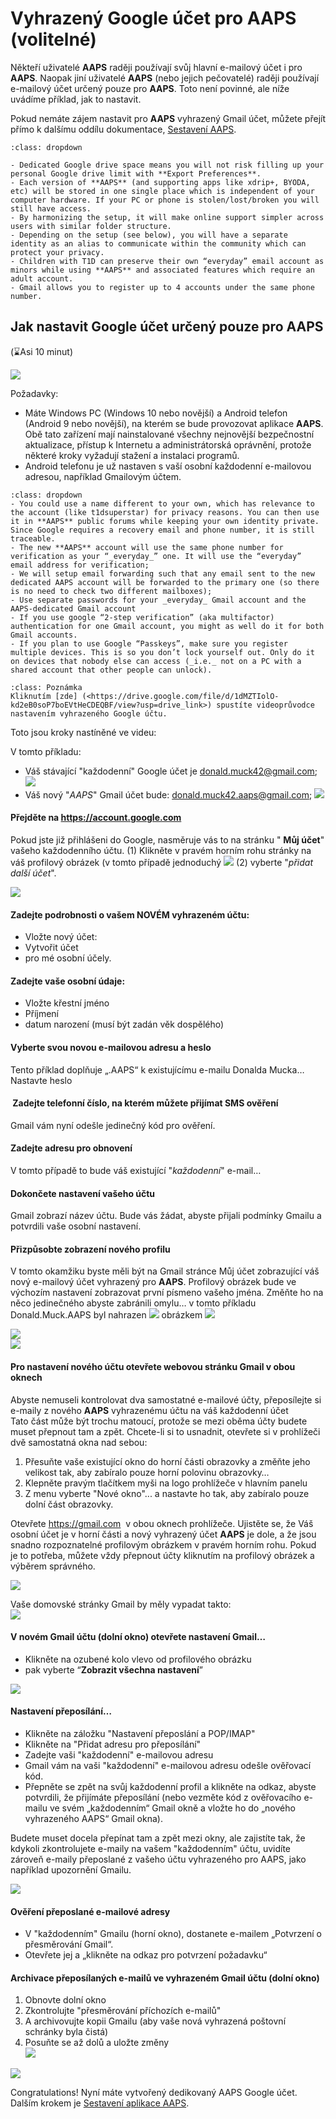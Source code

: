 # Vyhrazený Google účet pro AAPS (volitelné)

Někteří uživatelé **AAPS** raději používají svůj hlavní e-mailový účet i pro **AAPS**. Naopak jiní uživatelé **AAPS** (nebo jejich pečovatelé) raději používají e-mailový účet určený pouze pro **AAPS**. Toto není povinné, ale níže uvádíme příklad, jak to nastavit.

Pokud nemáte zájem nastavit pro **AAPS** vyhrazený Gmail účet, můžete přejít přímo k dalšímu oddílu dokumentace, [Sestavení AAPS](building-AAPS.md).

```{admonition} Advantages of a dedicated Google account for AAPS
:class: dropdown

- Dedicated Google drive space means you will not risk filling up your personal Google drive limit with **Export Preferences**.
- Each version of **AAPS** (and supporting apps like xdrip+, BYODA, etc) will be stored in one single place which is independent of your computer hardware. If your PC or phone is stolen/lost/broken you will still have access.
- By harmonizing the setup, it will make online support simpler across users with similar folder structure.
- Depending on the setup (see below), you will have a separate identity as an alias to communicate within the community which can protect your privacy. 
- Children with T1D can preserve their own “everyday” email account as minors while using **AAPS** and associated features which require an adult account.
- Gmail allows you to register up to 4 accounts under the same phone number.
```

## Jak nastavit Google účet určený pouze pro AAPS

(⌛Asi 10 minut)

![](../images/Building-the-App/building_0001.png)

Požadavky:

- Máte Windows PC (Windows 10 nebo novější) a Android telefon (Android 9 nebo novější), na kterém se bude provozovat aplikace **AAPS**. Obě tato zařízení mají nainstalované všechny nejnovější bezpečnostní aktualizace, přístup k Internetu a administrátorská oprávnění, protože některé kroky vyžadují stažení a instalaci programů.
- Android telefonu je už nastaven s vaší osobní každodenní e-mailovou adresou, například Gmailovým účtem.

```{admonition} Things to consider when setting up your new account
:class: dropdown
- You could use a name different to your own, which has relevance to the account (like t1dsuperstar) for privacy reasons. You can then use it in **AAPS** public forums while keeping your own identity private. Since Google requires a recovery email and phone number, it is still traceable.
- The new **AAPS** account will use the same phone number for verification as your “_everyday_” one. It will use the “everyday” email address for verification;
- We will setup email forwarding such that any email sent to the new dedicated AAPS account will be forwarded to the primary one (so there is no need to check two different mailboxes);
- Use separate passwords for your _everyday_ Gmail account and the AAPS-dedicated Gmail account
- If you use google “2-step verification” (aka multifactor) authentication for one Gmail account, you might as well do it for both Gmail accounts.
- If you plan to use Google “Passkeys”, make sure you register multiple devices. This is so you don’t lock yourself out. Only do it on devices that nobody else can access (_i.e._ not on a PC with a shared account that other people can unlock).
```



```{admonition} Video Walkthrough! 
:class: Poznámka
Kliknutím [zde] (<https://drive.google.com/file/d/1dMZTIolO-kd2eB0soP7boEVtHeCDEQBF/view?usp=drive_link>) spustíte videoprůvodce nastavením vyhrazeného Google účtu.
```

Toto jsou kroky nastíněné ve videu:

V tomto příkladu:

- Váš stávající "každodenní" Google účet je <donald.muck42@gmail.com>; ![](../images/Building-the-App/building_0002.png)
- Váš nový "_AAPS_" Gmail účet bude: <donald.muck42.aaps@gmail.com>; ![](../images/Building-the-App/building_0003.png)

#### Přejděte na <https://account.google.com> 

Pokud jste již přihlášeni do Google, nasměruje vás to na stránku " **Můj účet**" vašeho každodenního účtu.
(1) Klikněte v pravém horním rohu stránky na váš profilový obrázek (v tomto případě jednoduchý ![](../images/Building-the-App/building_0002.png)
(2) vyberte "_přidat další účet_".

![](../images/Building-the-App/building_0005.png)

#### Zadejte podrobnosti o vašem NOVÉM vyhrazeném účtu: 

- Vložte nový účet: 
- Vytvořit účet
- pro mé osobní účely. 

#### Zadejte vaše osobní údaje:

- Vložte křestní jméno
- Příjmení
- datum narození (musí být zadán věk dospělého)

#### Vyberte svou novou e-mailovou adresu a heslo

Tento příklad doplňuje „.AAPS“ k existujícímu e-mailu Donalda Mucka…\
Nastavte heslo

####  Zadejte telefonní číslo, na kterém můžete přijímat SMS ověření

Gmail vám nyní odešle jedinečný kód pro ověření.

#### Zadejte adresu pro obnovení

V tomto případě to bude váš existující "_každodenní_" e-mail…

#### Dokončete nastavení vašeho účtu

Gmail zobrazí název účtu. Bude vás žádat, abyste přijali podmínky Gmailu a potvrdili vaše osobní nastavení.

#### Přizpůsobte zobrazení nového profilu

V tomto okamžiku byste měli být na Gmail stránce Můj účet zobrazující váš nový e-mailový účet vyhrazený pro **AAPS**. Profilový obrázek bude ve výchozím nastavení zobrazovat první písmeno vašeho jména. Změňte ho na něco jedinečného abyste zabránili omylu… v tomto příkladu Donald.Muck.AAPS byl nahrazen ![](../images/Building-the-App/building_0002.png) obrázkem ![](../images/Building-the-App/building_0003.png)

![](../images/Building-the-App/building_0007.png)\
![](../images/Building-the-App/building_0008.png)

#### Pro nastavení nového účtu otevřete webovou stránku Gmail v obou oknech

Abyste nemuseli kontrolovat dva samostatné e-mailové účty, přeposílejte si e-maily z nového **AAPS** vyhrazenému účtu na váš každodenní účet \
Tato část může být trochu matoucí, protože se mezi oběma účty budete muset přepnout tam a zpět. Chcete-li si to usnadnit, otevřete si v prohlížeči dvě samostatná okna nad sebou:

1. Přesuňte vaše existující okno do horní části obrazovky a změňte jeho velikost tak, aby zabíralo pouze horní polovinu obrazovky… 
2. Klepněte pravým tlačítkem myši na logo prohlížeče v hlavním panelu 
3. Z menu vyberte "Nové okno"... a nastavte ho tak, aby zabíralo pouze dolní část obrazovky.

Otevřete <https://gmail.com>  v obou oknech prohlížeče. Ujistěte se, že Váš osobní účet je v horní části a nový vyhrazený účet **AAPS** je dole, a že jsou snadno rozpoznatelné profilovým obrázkem v pravém horním rohu. Pokud je to potřeba, můžete vždy přepnout účty kliknutím na profilový obrázek a výběrem správného.

![](../images/Building-the-App/building_0009.png)

Vaše domovské stránky Gmail by měly vypadat takto:\
![](../images/Building-the-App/building_0010.png)

#### V novém Gmail účtu (dolní okno) otevřete nastavení Gmail… 

- Klikněte na ozubené kolo vlevo od profilového obrázku 
- pak vyberte “**Zobrazit všechna nastavení**”

![](../images/Building-the-App/building_0011.png)

#### Nastavení přeposílání…

- Klikněte na záložku "Nastavení přeposlání a POP/IMAP"
- Klikněte na "Přidat adresu pro přeposílání"
- Zadejte vaši "každodenní" e-mailovou adresu
- Gmail vám na vaši "každodenní" e-mailovou adresu odešle ověřovací kód. 
- Přepněte se zpět na svůj každodenní profil a klikněte na odkaz, abyste potvrdili, že přijímáte přeposílání (nebo vezměte kód z ověřovacího e-mailu ve svém „každodenním“ Gmail okně a vložte ho do „nového vyhrazeného AAPS“ Gmail okna).

Budete muset docela přepínat tam a zpět mezi okny, ale zajistíte tak, že kdykoli zkontrolujete e-maily na vašem "každodenním" účtu, uvidíte zároveň e-maily přeposlané z vašeho účtu vyhrazeného pro AAPS, jako například upozornění Gmailu.

![](../images/Building-the-App/building_0012.png)

#### Ověření přeposlané e-mailové adresy

- V "každodenním" Gmailu (horní okno), dostanete e-mailem „Potvrzení o přesměrování Gmail“. 
- Otevřete jej a „klikněte na odkaz pro potvrzení požadavku“

#### Archivace přeposílaných e-mailů ve vyhrazeném Gmail účtu (dolní okno)

<!---->

1. Obnovte dolní okno
2. Zkontrolujte "přesměrování příchozích e-mailů"
3. A archivovujte kopii Gmailu (aby vaše nová vyhrazená poštovní schránky byla čistá)
4. Posuňte se až dolů a uložte změny\
   ![](../images/Building-the-App/building_0013.png)

![](../images/Building-the-App/building_0014.png)

Congratulations! Nyní máte vytvořený dedikovaný AAPS Google účet. Dalším krokem je [Sestavení aplikace AAPS](building-AAPS.md).
